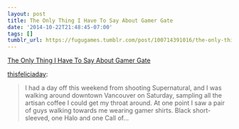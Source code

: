 ```yaml
---
layout: post
title: The Only Thing I Have To Say About Gamer Gate
date: '2014-10-22T21:48:45-07:00'
tags: []
tumblr_url: https://fugugames.tumblr.com/post/100714391016/the-only-thing-i-have-to-say-about-gamer-gate
---
```

[The Only Thing I Have To Say About Gamer Gate](http://thisfeliciaday.tumblr.com/post/100700417809/the-only-thing-i-have-to-say-about-gamer-gate)  

[thisfeliciaday](http://thisfeliciaday.tumblr.com/post/100700417809/the-only-thing-i-have-to-say-about-gamer-gate):

> I had a day off this weekend from shooting Supernatural, and I was walking around downtown Vancouver on Saturday, sampling all the artisan coffee I could get my throat around. At one point I saw a pair of guys walking towards me wearing gamer shirts. Black short-sleeved, one Halo and one Call of…

